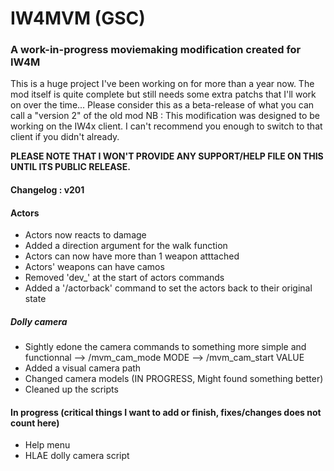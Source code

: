 # IW4MVM (GSC)

### A work-in-progress moviemaking modification created for IW4M

This is a huge project I've been working on for more than a year now. 
The mod itself is quite complete but still needs some extra patchs that I'll work on over the time...
Please consider this as a beta-release of what you can call a "version 2" of the old mod
NB : This modification was designed to be working on the IW4x client. I can't recommend you enough to switch to that client if you didn't already.

**PLEASE NOTE THAT I WON'T PROVIDE ANY SUPPORT/HELP FILE ON THIS UNTIL ITS PUBLIC RELEASE.**

#### Changelog : v201
#### Actors
* Actors now reacts to damage
* Added a direction argument for the walk function
* Actors can now have more than 1 weapon atttached
* Actors' weapons can have camos
* Removed 'dev_' at the start of actors commands
* Added a '/actorback' command to set the actors back to their original state

##### Dolly camera
* Sightly edone the camera commands to something more simple and functionnal
    --> /mvm_cam_mode MODE
    --> /mvm_cam_start VALUE
* Added a visual camera path
* Changed camera models (IN PROGRESS, Might found something better)
* Cleaned up the scripts

#### In progress (critical things I want to add or finish, fixes/changes does not count here)
* Help menu
* HLAE dolly camera script
